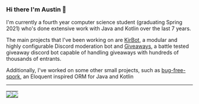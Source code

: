 ### Hi there I'm Austin 👋

I'm currently a fourth year computer science student (graduating Spring 2021) who's done extensive work with Java and Kotlin over the last 7 years.

The main projects that I've been working on are [KirBot](https://kirbot.mrkirby153.com), a modular and highly configurable Discord moderation bot and [Giveaways](https://giveaways.mrkirby153.com), a battle tested giveaway discord bot capable of handling giveaways with hundreds of thousands of entrants.

Additionally, I've worked on some other small projects, such as [bug-free-spork](https://github.com/mrkirby153/bug-free-spork), an Eloquent inspired ORM for Java and Kotlin

---

<table>
  <tr>
    <td style="padding: 0; width=50%">
        <img src="https://github-readme-stats.vercel.app/api/?username=mrkirby153&show_icons=true&title_color=4F8CC9&text_color=9f9f9f&bg_color=00000000&hide_border=true&icon_color=4F8CC9&hide_title=true&count_private=true"/>
    </td>
    <td style="padding: 0; width=50%">
        <img src="https://github-readme-stats.vercel.app/api/top-langs/?username=mrkirby153&show_icons=true&title_color=4F8CC9&text_color=9f9f9f&bg_color=00000000&hide_border=true&icon_color=00000000&count_private=true"/>
    </td>
  </tr>
</table>
